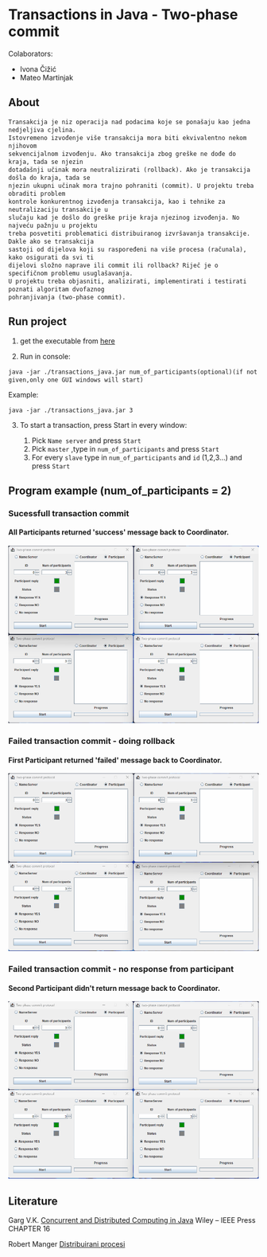 # Transactions in Java - Two-phase commit 

Colaborators:
* Ivona Čižić
* Mateo Martinjak

## About 

```
Transakcija je niz operacija nad podacima koje se ponašaju kao jedna nedjeljiva cjelina.
Istovremeno izvođenje više transakcija mora biti ekvivalentno nekom njihovom
sekvencijalnom izvođenju. Ako transakcija zbog greške ne dođe do kraja, tada se njezin
dotadašnji učinak mora neutralizirati (rollback). Ako je transakcija došla do kraja, tada se
njezin ukupni učinak mora trajno pohraniti (commit). U projektu treba obraditi problem
kontrole konkurentnog izvođenja transakcija, kao i tehnike za neutralizaciju transakcije u
slučaju kad je došlo do greške prije kraja njezinog izvođenja. No najveću pažnju u projektu
treba posvetiti problematici distribuiranog izvršavanja transakcije. Dakle ako se transakcija
sastoji od dijelova koji su raspoređeni na više procesa (računala), kako osigurati da svi ti
dijelovi složno naprave ili commit ili rollback? Riječ je o specifičnom problemu usuglašavanja.
U projektu treba objasniti, analizirati, implementirati i testirati poznati algoritam dvofaznog
pohranjivanja (two-phase commit). 
```

## Run project
1. get the executable from [here](https://github.com/aeoden96-uni/transactions_java/releases/latest/download/transactions_java.jar)

2. Run in console:
```
java -jar ./transactions_java.jar num_of_participants(optional)(if not given,only one GUI windows will start)
```

Example:
```
java -jar ./transactions_java.jar 3
```

3. To start a transaction, press Start in every window:

    1. Pick ```Name server``` and press ```Start```
    2. Pick ```master``` ,type in ```num_of_participants``` and press ```Start```
    3. For every ```slave```  type in ```num_of_participants``` and  ```id``` (1,2,3...) and press ```Start```
    
## Program example (num_of_participants = 2)

### Sucessfull transaction commit
#### All Participants returned 'success' message back to Coordinator.
![This is an image](anim_success.gif)

### Failed transaction commit - doing rollback
#### First Participant returned 'failed' message back to Coordinator.
![This is an image](anim_fail.gif)

### Failed transaction commit - no response from participant
#### Second Participant didn't return message back to Coordinator.
![This is an image](anim_no_response.gif)    
    
## Literature


Garg V.K. [Concurrent and Distributed Computing in Java](http://users.ece.utexas.edu/~garg/jbk.html) Wiley – IEEE Press CHAPTER 16

Robert Manger [Distribuirani procesi](http://web.studenti.math.hr/~manger/protect/DP-Skripta.pdf)

